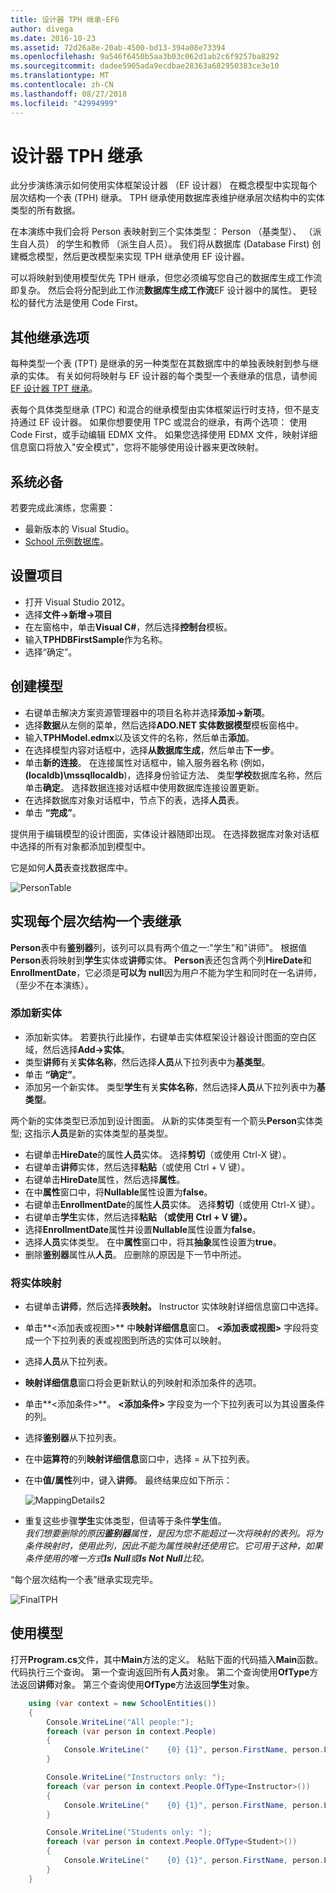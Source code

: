 ```yaml
---
title: 设计器 TPH 继承-EF6
author: divega
ms.date: 2016-10-23
ms.assetid: 72d26a8e-20ab-4500-bd13-394a08e73394
ms.openlocfilehash: 9a546f6450b5aa3b03c062d1ab2c6f9257ba8292
ms.sourcegitcommit: dadee5905ada9ecdbae28363a682950383ce3e10
ms.translationtype: MT
ms.contentlocale: zh-CN
ms.lasthandoff: 08/27/2018
ms.locfileid: "42994999"
---
```

# <a name="designer-tph-inheritance"></a>设计器 TPH 继承
此分步演练演示如何使用实体框架设计器 （EF 设计器） 在概念模型中实现每个层次结构一个表 (TPH) 继承。 TPH 继承使用数据库表维护继承层次结构中的实体类型的所有数据。

在本演练中我们会将 Person 表映射到三个实体类型： Person （基类型）、 （派生自人员） 的学生和教师 （派生自人员）。 我们将从数据库 (Database First) 创建概念模型，然后更改模型来实现 TPH 继承使用 EF 设计器。

可以将映射到使用模型优先 TPH 继承，但您必须编写您自己的数据库生成工作流即复杂。 然后会将分配到此工作流**数据库生成工作流**EF 设计器中的属性。 更轻松的替代方法是使用 Code First。

## <a name="other-inheritance-options"></a>其他继承选项

每种类型一个表 (TPT) 是继承的另一种类型在其数据库中的单独表映射到参与继承的实体。  有关如何将映射与 EF 设计器的每个类型一个表继承的信息，请参阅[EF 设计器 TPT 继承](~/ef6/modeling/designer/inheritance/tpt.md)。

表每个具体类型继承 (TPC) 和混合的继承模型由实体框架运行时支持，但不是支持通过 EF 设计器。 如果你想要使用 TPC 或混合的继承，有两个选项： 使用 Code First，或手动编辑 EDMX 文件。 如果您选择使用 EDMX 文件，映射详细信息窗口将放入"安全模式"，您将不能够使用设计器来更改映射。

## <a name="prerequisites"></a>系统必备

若要完成此演练，您需要：

- 最新版本的 Visual Studio。
- [School 示例数据库](~/ef6/resources/school-database.md)。

## <a name="set-up-the-project"></a>设置项目

-   打开 Visual Studio 2012。
-   选择**文件-&gt;新增-&gt;项目**
-   在左窗格中，单击**Visual C\#**，然后选择**控制台**模板。
-   输入**TPHDBFirstSample**作为名称。
-   选择“确定”。

## <a name="create-a-model"></a>创建模型

-   右键单击解决方案资源管理器中的项目名称并选择**添加-&gt;新项**。
-   选择**数据**从左侧的菜单，然后选择**ADO.NET 实体数据模型**模板窗格中。
-   输入**TPHModel.edmx**以及该文件的名称，然后单击**添加**。
-   在选择模型内容对话框中，选择**从数据库生成**，然后单击**下一步**。
-   单击**新的连接**。
    在连接属性对话框中，输入服务器名称 (例如， **(localdb)\\mssqllocaldb**)，选择身份验证方法、 类型**学校**数据库名称，然后单击**确定**。
    选择数据连接对话框中使用数据库连接设置更新。
-   在选择数据库对象对话框中，节点下的表，选择**人员**表。
-   单击 **“完成”**。

提供用于编辑模型的设计图面，实体设计器随即出现。 在选择数据库对象对话框中选择的所有对象都添加到模型中。

它是如何**人员**表查找数据库中。

![PersonTable](~/ef6/media/persontable.png) 

## <a name="implement-table-per-hierarchy-inheritance"></a>实现每个层次结构一个表继承

**Person**表中有**鉴别器**列，该列可以具有两个值之一:"学生"和"讲师"。 根据值**Person**表将映射到**学生**实体或**讲师**实体。 **Person**表还包含两个列**HireDate**和**EnrollmentDate**，它必须是**可以为 null**因为用户不能为学生和同时在一名讲师，（至少不在本演练）。

### <a name="add-new-entities"></a>添加新实体

-   添加新实体。
    若要执行此操作，右键单击实体框架设计器设计图面的空白区域，然后选择**Add-&gt;实体**。
-   类型**讲师**有关**实体名称**，然后选择**人员**从下拉列表中为**基类型**。
-   单击 **“确定”**。
-   添加另一个新实体。 类型**学生**有关**实体名称**，然后选择**人员**从下拉列表中为**基类型**。

两个新的实体类型已添加到设计图面。 从新的实体类型有一个箭头**Person**实体类型; 这指示**人员**是新的实体类型的基类型。

-   右键单击**HireDate**的属性**人员**实体。 选择**剪切**（或使用 Ctrl-X 键）。
-   右键单击**讲师**实体，然后选择**粘贴**（或使用 Ctrl + V 键）。
-   右键单击**HireDate**属性，然后选择**属性**。
-   在中**属性**窗口中，将**Nullable**属性设置为**false**。
-   右键单击**EnrollmentDate**的属性**人员**实体。 选择**剪切**（或使用 Ctrl-X 键）。
-   右键单击**学生**实体，然后选择**粘贴 （或使用 Ctrl + V 键）。**
-   选择**EnrollmentDate**属性并设置**Nullable**属性设置为**false**。
-   选择**人员**实体类型。 在中**属性**窗口中，将其**抽象**属性设置为**true**。
-   删除**鉴别器**属性从**人员**。 应删除的原因是下一节中所述。

### <a name="map-the-entities"></a>将实体映射

-   右键单击**讲师**，然后选择**表映射。**
    Instructor 实体映射详细信息窗口中选择。
-   单击**&lt;添加表或视图&gt;** 中**映射详细信息**窗口。
    **&lt;添加表或视图&gt;** 字段将变成一个下拉列表的表或视图到所选的实体可以映射。
-   选择**人员**从下拉列表。
-   **映射详细信息**窗口将会更新默认的列映射和添加条件的选项。
-   单击**&lt;添加条件&gt;**。
    **&lt;添加条件&gt;** 字段变为一个下拉列表可以为其设置条件的列。
-   选择**鉴别器**从下拉列表。
-   在中**运算符**的列**映射详细信息**窗口中，选择 = 从下拉列表。
-   在中**值/属性**列中，键入**讲师**。 最终结果应如下所示：

    ![MappingDetails2](~/ef6/media/mappingdetails2.png)

-   重复这些步骤**学生**实体类型，但请等于条件**学生**值。  
    *我们想要删除的原因**鉴别器**属性，是因为您不能超过一次将映射的表列。将为条件映射时，使用此列，因此不能为属性映射还使用它。它可用于这种，如果条件使用的唯一方式**Is Null**或**Is Not Null**比较。*

“每个层次结构一个表”继承实现完毕。

![FinalTPH](~/ef6/media/finaltph.png)

## <a name="use-the-model"></a>使用模型

打开**Program.cs**文件，其中**Main**方法的定义。 粘贴下面的代码插入**Main**函数。 代码执行三个查询。 第一个查询返回所有**人员**对象。 第二个查询使用**OfType**方法返回**讲师**对象。 第三个查询使用**OfType**方法返回**学生**对象。

``` csharp
    using (var context = new SchoolEntities())
    {
        Console.WriteLine("All people:");
        foreach (var person in context.People)
        {
            Console.WriteLine("    {0} {1}", person.FirstName, person.LastName);
        }

        Console.WriteLine("Instructors only: ");
        foreach (var person in context.People.OfType<Instructor>())
        {
            Console.WriteLine("    {0} {1}", person.FirstName, person.LastName);
        }

        Console.WriteLine("Students only: ");
        foreach (var person in context.People.OfType<Student>())
        {
            Console.WriteLine("    {0} {1}", person.FirstName, person.LastName);
        }
    }
```
